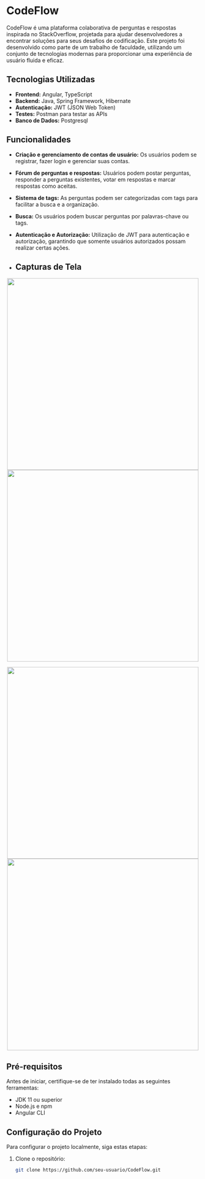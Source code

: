 # CodeFlow

CodeFlow é uma plataforma colaborativa de perguntas e respostas inspirada no StackOverflow, projetada para ajudar desenvolvedores a encontrar soluções para seus desafios de codificação. Este projeto foi desenvolvido como parte de um trabalho de faculdade, utilizando um conjunto de tecnologias modernas para proporcionar uma experiência de usuário fluida e eficaz.

## Tecnologias Utilizadas

- **Frontend:** Angular, TypeScript
- **Backend:** Java, Spring Framework, Hibernate
- **Autenticação:** JWT (JSON Web Token)
- **Testes:** Postman para testar as APIs
- **Banco de Dados:** Postgresql

## Funcionalidades

- **Criação e gerenciamento de contas de usuário:** Os usuários podem se registrar, fazer login e gerenciar suas contas.
- **Fórum de perguntas e respostas:** Usuários podem postar perguntas, responder a perguntas existentes, votar em respostas e marcar respostas como aceitas.
- **Sistema de tags:** As perguntas podem ser categorizadas com tags para facilitar a busca e a organização.
- **Busca:** Os usuários podem buscar perguntas por palavras-chave ou tags.
- **Autenticação e Autorização:** Utilização de JWT para autenticação e autorização, garantindo que somente usuários autorizados possam realizar certas ações.

- ## Capturas de Tela

<p align="center">
  <img src="https://github.com/MarcosQuintino0/Assets/blob/main/assetFlow1.jpg" width="500" />
  <img src="https://github.com/MarcosQuintino0/Assets/blob/main/assetFlow2.jpg" width="500" /> 
</p>

<p align="center">
  <img src="https://github.com/MarcosQuintino0/Assets/blob/main/assetFlow3.jpg" width="500" />
  <img src="https://github.com/MarcosQuintino0/Assets/blob/main/assetFlow4.jpg" width="500" /> 
</p>



## Pré-requisitos

Antes de iniciar, certifique-se de ter instalado todas as seguintes ferramentas:
- JDK 11 ou superior
- Node.js e npm
- Angular CLI

## Configuração do Projeto

Para configurar o projeto localmente, siga estas etapas:

1. Clone o repositório:
   ```bash
   git clone https://github.com/seu-usuario/CodeFlow.git
